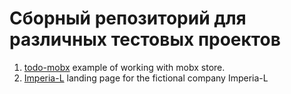 # Сборный репозиторий для различных тестовых проектов

1. [todo-mobx](./todo-mobx/README.md) example of working with mobx store.
2. [Imperia-L](./imperial/README.md) landing page for the fictional company Imperia-L
